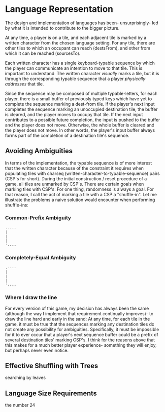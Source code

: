 
# Language Representation

The design and implementation of languages has been- unsurprisingly- led by what it is intended to contribute to the bigger picture.

At any time, a player is on a tile, and each adjacent tile is marked by a written character from the chosen language setting. For any tile, there are other tiles to which an occupant can reach (destsFrom), and other from which it can be reached (sourcesTo).

Each written character has a single keyboard-typable sequence by which the player can communicate an intention to move to that tile. This is important to understand: The written character _visually_ marks a tile, but it is through the corresponding typable sequence that a player _physically addresses_ that tile.

Since the sequence may be composed of multiple typable-letters, for each player, there is a small buffer of previously typed keys which have yet to complete the sequence marking a dest-from tile. If the player's next input completes the sequence marking an unoccupied destination tile, the buffer is cleared, and the player moves to occupy that tile. If the next input contributes to a possible future completion, the input is pushed to the buffer and the player does not move. Otherwise, the whole buffer is cleared and the player does not move. In other words, the player's input buffer always forms part of the completion of a destination tile's sequence.

## Avoiding Ambiguities

In terms of the implementation, the typable sequence is of more interest that the written character because of the constraint it requires when populating tiles with charseq (written-character-to-typable-sequence) pairs (CSP's for short). During the initial construction / reset procedure of a game, all tiles are unmarked by CSP's. There are certain goals when marking tiles with CSP's: For one thing, randomness is always a goal. For that reason, I call the act of marking a tile with a CSP a "shuffle-in". Let me illustrate the problems a naive solution would encounter when performing shuffle-ins:

### Common-Prefix Ambiguity

```text
.----
|
|
|
'----
```

### Completely-Equal Ambiguity

```text
.----
|
|
|
'----
```

### Where I draw the line

For every version of this game, my decision has always been the same (although the way I implement that requirement continually improves)- to draw the line hard and early in the sand: At any time, for each tile in the game, it must be true that the sequences marking any destination tiles do not create any possibility for ambiguities. Specifically, it must be impossible for it to ever occur that a player's next sequence buffer could be a prefix of several destination tiles' marking CSP's. I think for the reasons above that this makes for a much better player experience- something they will enjoy, but perhaps never even notice.

## Effective Shuffling with Trees

searching by leaves

## Language Size Requirements

the number 24
